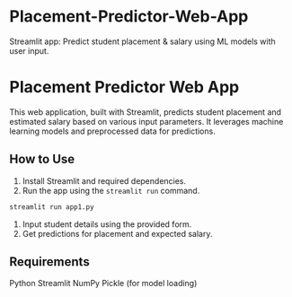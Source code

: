 # Placement-Predictor-Web-App
Streamlit app: Predict student placement &amp; salary using ML models with user input.

# Placement Predictor Web App

This web application, built with Streamlit, predicts student placement and estimated salary based on various input parameters. It leverages machine learning models and preprocessed data for predictions.

## How to Use

1. Install Streamlit and required dependencies.
2. Run the app using the `streamlit run` command.

```bash
streamlit run app1.py
```

1. Input student details using the provided form.
2. Get predictions for placement and expected salary.

## Requirements
Python
Streamlit
NumPy
Pickle (for model loading)
